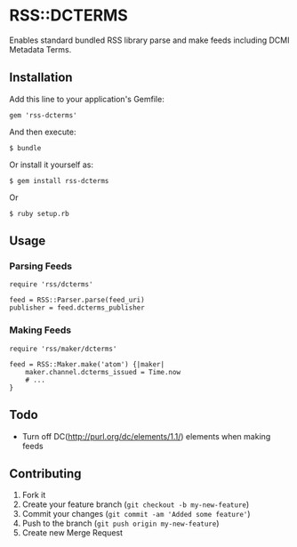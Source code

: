 RSS::DCTERMS
============

Enables standard bundled RSS library parse and make feeds including DCMI Metadata Terms.

Installation
------------

Add this line to your application's Gemfile:

    gem 'rss-dcterms'

And then execute:

    $ bundle

Or install it yourself as:

    $ gem install rss-dcterms

Or

    $ ruby setup.rb

Usage
-----

### Parsing Feeds

    require 'rss/dcterms'

    feed = RSS::Parser.parse(feed_uri)
    publisher = feed.dcterms_publisher

### Making Feeds

    require 'rss/maker/dcterms'

    feed = RSS::Maker.make('atom') {|maker|
        maker.channel.dcterms_issued = Time.now
        # ...
    }

Todo
----

* Turn off DC(http://purl.org/dc/elements/1.1/) elements when making feeds

Contributing
------------

1. Fork it
2. Create your feature branch (`git checkout -b my-new-feature`)
3. Commit your changes (`git commit -am 'Added some feature'`)
4. Push to the branch (`git push origin my-new-feature`)
5. Create new Merge Request
